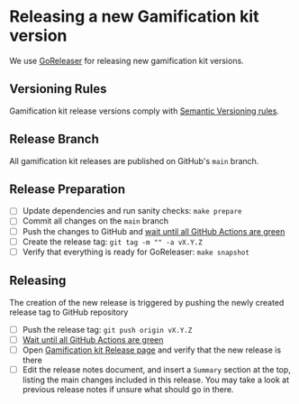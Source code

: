 # Releasing a new Gamification kit version

We use [GoReleaser](https://goreleaser.com/) for releasing new gamification kit versions.

## Versioning Rules

Gamification kit release versions comply with [Semantic Versioning rules](https://semver.org/).

## Release Branch

All gamification kit releases are published on GitHub's `main` branch.

## Release Preparation

- [ ] Update dependencies and run sanity checks: `make prepare`
- [ ] Commit all changes on the `main` branch
- [ ] Push the changes to GitHub and [wait until all GitHub Actions are green](https://github.com/murex/TCR/actions)
- [ ] Create the release tag: `git tag -m "" -a vX.Y.Z`
- [ ] Verify that everything is ready for GoReleaser: `make snapshot`

## Releasing

The creation of the new release is triggered by pushing the newly created release tag to GitHub repository

- [ ] Push the release tag: `git push origin vX.Y.Z`
- [ ] [Wait until all GitHub Actions are green](https://github.com/murex/TCR/actions)
- [ ] Open [Gamification kit Release page](https://github.com/murex/gamekit-coffeemachine/releases) and verify that the
  new release is there
- [ ] Edit the release notes document, and insert a `Summary` section at the top, listing the main changes included in
  this release. You may take a look at previous release notes if unsure what should go in there.
